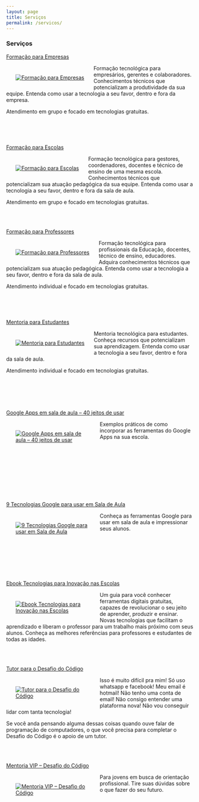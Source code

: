 ```yaml
---
layout: page
title: Serviços
permalink: /servicos/
---
```


### Serviços

[Formação para Empresas](http://professoragoogle.com.br/produtos/shop/formacao-para-empresas/)

<div style="max-width: 40% !important; float: left;padding: 5%;">
<a href="http://professoragoogle.com.br/produtos/shop/formacao-para-empresas/" target="_blank">
<img src="http://professoragoogle.com.br/produtos/wp-content/uploads/2016/04/empresas-plano-568x725.jpg" alt="Formação para Empresas"></a>
</div>

Formação tecnológica para empresários, gerentes e colaboradores. Conhecimentos técnicos que potencializam a produtividade da sua equipe. Entenda como usar a tecnologia a seu favor, dentro e fora da empresa.

Atendimento em grupo e focado em tecnologias gratuitas.

<br><br><br>

[Formação para Escolas](http://professoragoogle.com.br/produtos/shop/formacao-para-escolas/)

<div style="max-width: 40% !important; float: left;padding: 5%;">
<a href="http://professoragoogle.com.br/produtos/shop/formacao-para-escolas/" target="_blank">
<img src="http://professoragoogle.com.br/produtos/wp-content/uploads/2016/04/escolas-plano-568x725.jpg" alt="Formação para Escolas"></a>
</div>

Formação tecnológica para gestores, coordenadores, docentes e técnico de ensino de uma mesma escola. Conhecimentos técnicos que potencializam sua atuação pedagógica da sua equipe. Entenda como usar a tecnologia a seu favor, dentro e fora da sala de aula.

Atendimento em grupo e focado em tecnologias gratuitas.

<br><br>

[Formação para Professores](http://professoragoogle.com.br/produtos/shop/formacao-para-professores/)

<div style="max-width: 40% !important; float: left;padding: 5%;">
<a href="http://professoragoogle.com.br/produtos/shop/formacao-para-professores/" target="_blank">
<img src="http://professoragoogle.com.br/produtos/wp-content/uploads/2016/04/professores-plano-568x725.jpg" alt="Formação para Professores"></a>
</div>

Formação tecnológica para profissionais da Educação, docentes, técnico de ensino, educadores. Adquira conhecimentos técnicos que potencializam sua atuação pedagógica. Entenda como usar a tecnologia a seu favor, dentro e fora da sala de aula.

Atendimento individual e focado em tecnologias gratuitas.

<br><br><br>

[Mentoria para Estudantes](http://professoragoogle.com.br/produtos/shop/mentoria-para-estudantes/)

<div style="max-width: 40% !important; float: left;padding: 5%;">
<a href="http://professoragoogle.com.br/produtos/shop/mentoria-para-estudantes/" target="_blank">
<img src="http://professoragoogle.com.br/produtos/wp-content/uploads/2016/11/estudantes-plano-568x725.jpg" alt="Mentoria para Estudantes"></a>
</div>

Mentoria tecnológica para estudantes. Conheça recursos que potencializam sua aprendizagem. Entenda como usar a tecnologia a seu favor, dentro e fora da sala de aula.

Atendimento individual e focado em tecnologias gratuitas.

<br><br><br><br>

[Google Apps em sala de aula – 40 jeitos de usar](http://professoragoogle.com.br/produtos/shop/40-jeitos-de-usar-google-apps-em-sala-de-aula/)

<div style="max-width: 40% !important; float: left;padding: 5%;">
<a href="http://professoragoogle.com.br/produtos/shop/40-jeitos-de-usar-google-apps-em-sala-de-aula/" target="_blank">
<img src="http://professoragoogle.com.br/produtos/wp-content/uploads/2015/12/40jeitos-1-568x725.jpg" alt="Google Apps em sala de aula – 40 jeitos de usar"></a>
</div>

Exemplos práticos de como incorporar as ferramentas do Google Apps na sua escola.

<br><br><br><br><br><br><br><br>

[9 Tecnologias Google para usar em Sala de Aula](http://professoragoogle.com.br/produtos/shop/9-tecnologias-google-para-usar-em-sala-de-aula/)

<div style="max-width: 40% !important; float: left;padding: 5%;">
<a href="http://professoragoogle.com.br/produtos/shop/9-tecnologias-google-para-usar-em-sala-de-aula/" target="_blank">
<img src="http://professoragoogle.com.br/produtos/wp-content/uploads/2015/12/9tecnologias-1-568x725.jpg" alt="9 Tecnologias Google para usar em Sala de Aula"></a>
</div>

Conheça as ferramentas Google para usar em sala de aula e impressionar seus alunos.

<br><br><br><br><br><br>

[Ebook Tecnologias para Inovação nas Escolas](http://professoragoogle.com.br/produtos/shop/ebook-tecnologias-para-inovacao-nas-escolas/)

<div style="max-width: 40% !important; float: left;padding: 5%;">
<a href="http://professoragoogle.com.br/produtos/shop/ebook-tecnologias-para-inovacao-nas-escolas/" target="_blank">
<img src="http://professoragoogle.com.br/produtos/wp-content/uploads/2016/01/livro-edtecnova-568x725.jpg" alt="Ebook Tecnologias para Inovação nas Escolas"></a>
</div>

Um guia para você conhecer ferramentas digitais gratuitas, capazes de revolucionar o seu jeito de aprender, produzir e ensinar. Novas tecnologias que facilitam o aprendizado e liberam o professor para um trabalho mais próximo com seus alunos. Conheça as melhores referências para professores e estudantes de todas as idades.

<br><br>

[Tutor para o Desafio do Código](http://professoragoogle.com.br/produtos/shop/tutor-para-o-desafio-do-codigo/)

<div style="max-width: 40% !important; float: left;padding: 5%;">
<a href="http://professoragoogle.com.br/produtos/shop/tutor-para-o-desafio-do-codigo/" target="_blank">
<img src="http://professoragoogle.com.br/produtos/wp-content/uploads/2016/01/tutor-pessoal-568x725.jpg" alt="Tutor para o Desafio do Código"></a>
</div>

Isso é muito difícil pra mim!
Só uso whatsapp e facebook!
Meu email é hotmail!
Não tenho uma conta de email!
Não consigo entender uma plataforma nova!
Não vou conseguir lidar com tanta tecnologia!

Se você anda pensando alguma dessas coisas quando ouve falar de programação de computadores, o que você precisa para completar o Desafio do Código é o apoio de um tutor. 

<br><br>

[Mentoria VIP – Desafio do Código](http://professoragoogle.com.br/produtos/shop/mentoria-vip-desafio-do-codigo/)

<div style="max-width: 40% !important; float: left;padding: 5%;">
<a href="http://professoragoogle.com.br/produtos/shop/mentoria-vip-desafio-do-codigo/" target="_blank">
<img src="http://professoragoogle.com.br/produtos/wp-content/uploads/2016/07/mentoria-vip-568x725.jpg" alt="Mentoria VIP – Desafio do Código"></a>
</div>

Para jovens em busca de orientação profissional. Tire suas dúvidas sobre o que fazer do seu futuro.